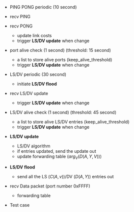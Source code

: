 - PING PONG periodic (10 second)
- recv PING
- recv PONG
  - update link costs
  - trigger **LS/DV update** when change
- port alive check (1 second) (threshold: 15 second)
  - a list to store alive ports (keep_alive_threshold)
  - trigger **LS/DV update** when change



- LS/DV periodic (30 second) 
  - initiate **LS/DV flood**
- recv LS/DV update
  - trigger **LS/DV update** when change
- LS/DV alive check (1 second) (threshold: 45 second)
  - a list to store alive LS/DV entries (keep_alive_threshold)
  - trigger **LS/DV update** when change



- **LS/DV update**
  - LS/DV algorithm
  - if entries updated, send the update out
  - update forwarding table ($arg_V(D(A,Y,V))$)



- **LS/DV flood**
  - send all the LS ($C(A,v)$)/DV ($D(A,Y)$) entries out



- recv Data packet (port number 0xFFFF)
  - forwarding table
- Test case